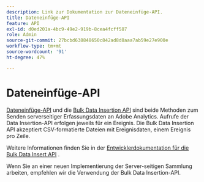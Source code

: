 ```yaml
---
description: Link zur Dokumentation zur Dateneinfüge-API.
title: Dateneinfüge-API
feature: API
exl-id: d0ed201a-4bc9-49e2-919b-8cea4fcff587
role: Admin
source-git-commit: 27bcbd638848650c842ad8d8aaa7ab59e27e900e
workflow-type: tm+mt
source-wordcount: '91'
ht-degree: 47%

---
```


# Dateneinfüge-API

[Dateneinfüge-API](https://github.com/AdobeDocs/analytics-1.4-apis/blob/master/docs/data-insertion-api/index.md) und die [Bulk Data Insertion API](../bulk-data-insertion-api/bulk-data-insert.md) sind beide Methoden zum Senden serverseitiger Erfassungsdaten an Adobe Analytics. Aufrufe der Data Insertion-API erfolgen jeweils für ein Ereignis. Die Bulk Data Insertion API akzeptiert CSV-formatierte Dateien mit Ereignisdaten, einem Ereignis pro Zeile.

Weitere Informationen finden Sie in der [Entwicklerdokumentation für die Bulk Data Insert API](https://developer.adobe.com/analytics-apis/docs/2.0/guides/endpoints/bulk-data-insertion/) .

Wenn Sie an einer neuen Implementierung der Server-seitigen Sammlung arbeiten, empfehlen wir die Verwendung der Bulk Data Insertion-API.
